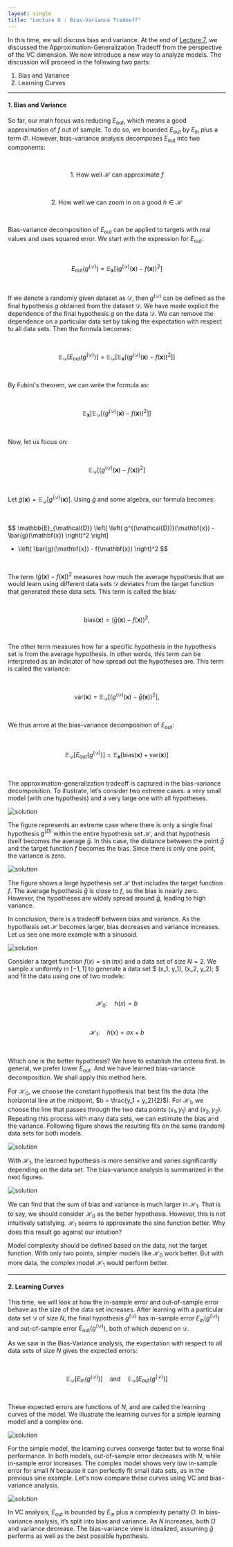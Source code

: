 ```yaml
---
layout: single
title: "Lecture 8 : Bias-Variance Tradeoff"
---
```


In this time, we will discuss bias and variance. At the end of [Lecture 7](https://isopink.github.io/VC-Dimension/), we discussed the Approximation-Generalization Tradeoff from the perspective of the VC dimension. We now introduce a new way to analyze models. The discussion will proceed in the following two parts: 

1. Bias and Variance  
2. Learning Curves  

---

#### 1. Bias and Variance 

So far, our main focus was reducing $E_{\text{out}}$, which means a good approximation of $f$ out of sample. To do so, we bounded $E_{\text{out}}$ by $E_{\text{in}}$ plus a term $\Phi$. However, bias-variance analysis decomposes $E_{\text{out}}$ into two components: 

<div align="center">

<br>  

$$
1.\ \text{How well } \mathcal{H} \text{ can approximate } f  
$$

<br>

$$
2.\ \text{How well we can zoom in on a good } h \in \mathcal{H}  
$$

<br>

</div>

Bias-variance decomposition of $E_{\text{out}}$ can be applied to targets with real values and uses squared error. We start with the expression for $E_{\text{out}}$:

<br>  

$$
E_{\text{out}}(g^{(\mathcal{D})}) = \mathbb{E}_{\mathbf{x}} \left[ \left( g^{(\mathcal{D})}(\mathbf{x}) - f(\mathbf{x}) \right)^2 \right]  
$$

<br>

If we denote a randomly given dataset as $\mathcal{D}$, then $g^{(\mathcal{D})}$ can be defined as the final hypothesis $g$ obtained from the dataset $\mathcal{D}$. We have made explicit the dependence of the final hypothesis $g$ on the data $\mathcal{D}$. We can remove the dependence on a particular data set by taking the expectation with respect to all data sets. Then the formula becomes: 

<br>

$$
\mathbb{E}_{\mathcal{D}} \left[ E_{\text{out}}(g^{(\mathcal{D})}) \right] = \mathbb{E}_{\mathcal{D}} \left[ \mathbb{E}_{\mathbf{x}} \left[ \left( g^{(\mathcal{D})}(\mathbf{x}) - f(\mathbf{x}) \right)^2 \right] \right]  
$$

<br>

By Fubini's theorem, we can write the formula as: 

<br>

$$
\mathbb{E}_{\mathbf{x}} \left[ \mathbb{E}_{\mathcal{D}} \left[ \left( g^{(\mathcal{D})}(\mathbf{x}) - f(\mathbf{x}) \right)^2 \right] \right]  
$$

<br>

Now, let us focus on:

<br>

$$  
\mathbb{E}_{\mathcal{D}} \left[ \left( g^{(\mathcal{D})}(\mathbf{x}) - f(\mathbf{x}) \right)^2 \right]  
$$

<br>

Let $\bar{g}(\mathbf{x}) = \mathbb{E}_{\mathcal{D}} \left[ g^{(\mathcal{D})}(\mathbf{x}) \right]$. Using $\bar{g}$ and some algebra, our formula becomes: 

<br>

$$
\mathbb{E}_{\mathcal{D}} \left[ \left( g^{(\mathcal{D})}(\mathbf{x}) - \bar{g}(\mathbf{x}) \right)^2 \right] 
+ \left( \bar{g}(\mathbf{x}) - f(\mathbf{x}) \right)^2
$$

<br>

The term $(\bar{g}(\mathbf{x}) - f(\mathbf{x}))^2$ measures how much the average hypothesis that we would learn using different data sets $\mathcal{D}$ deviates from the target function that generated these data sets. This term is called the bias:

<br>

$$
\text{bias}(\mathbf{x}) = \left( \bar{g}(\mathbf{x}) - f(\mathbf{x}) \right)^2,
$$

<br>

The other term measures how far a specific hypothesis in the hypothesis set is from the average hypothesis. In other words, this term can be interpreted as an indicator of how spread out the hypotheses are. This term is called the variance:

<br>

$$
\text{var}(\mathbf{x}) = \mathbb{E}_{\mathcal{D}} \left[ \left( g^{(\mathcal{D})}(\mathbf{x}) - \bar{g}(\mathbf{x}) \right)^2 \right],
$$

<br>

We thus arrive at the bias-variance decomposition of $E_{\text{out}}$: 

<br>

$$
\mathbb{E}_{\mathcal{D}}\left[ E_{\text{out}}(g^{(\mathcal{D})}) \right] 
= \mathbb{E}_{\mathbf{x}} \left[ \text{bias}(\mathbf{x}) + \text{var}(\mathbf{x}) \right]
$$

<br>

The approximation-generalization tradeoff is captured in the bias-variance decomposition. To illustrate, let’s consider two extreme cases: a very small model (with one hypothesis) and a very large one with all hypotheses. 

![solution](/assets/images/bav_1.svg) 

The figure represents an extreme case where there is only a single final hypothesis $g^{(D)}$ within the entire hypothesis set $\mathcal{H}$, and that hypothesis itself becomes the average $\bar{g}$. In this case, the distance between the point $\bar{g}$ and the target function $f$ becomes the bias. Since there is only one point, the variance is zero.

![solution](/assets/images/bav_1.5svg) 

The figure shows a large hypothesis set $\mathcal{H}$ that includes the target function $f$. The average hypothesis $\bar{g}$ is close to $f$, so the bias is nearly zero. However, the hypotheses are widely spread around $\bar{g}$, leading to high variance.

In conclusion, there is a tradeoff between bias and variance. As the hypothesis set $\mathcal{H}$ becomes larger, bias decreases and variance increases. Let us see one more example with a sinusoid.  

![solution](/assets/images/bav_2.svg)

Consider a target function $f(x) = \sin(\pi x)$ and a data set of size $N=2$. We sample $x$ uniformly in $[-1, 1]$ to generate a data set $ (x_1, y_1), (x_2, y_2); $ and fit the data using one of two models: 

<br>

$$
\mathcal{H}_0:\quad h(x) = b  
$$

<br>

$$  
\mathcal{H}_1:\quad h(x) = ax + b  
$$

<br>

Which one is the better hypothesis? We have to establish the criteria first. In general, we prefer lower $E_{\text{out}}$. And we have learned bias-variance decomposition. We shall apply this method here. 

For $\mathcal{H}_0$, we choose the constant hypothesis that best fits the data (the horizontal line at the midpoint, $b = \frac{y_1 + y_2}{2}$). For $\mathcal{H}_1$, we choose the line that passes through the two data points $(x_1, y_1)$ and $(x_2, y_2)$. Repeating this process with many data sets, we can estimate the bias and the variance. Following figure shows the resulting fits on the same (random) data sets for both models.

![solution](/assets/images/bav_3.svg)

With $\mathcal{H}_1$, the learned hypothesis is more sensitive and varies significantly depending on the data set. The bias-variance analysis is summarized in the next figures.

![solution](/assets/images/bav_4.svg)

We can find that the sum of bias and variance is much larger in $\mathcal{H}_1$. That is to say, we should consider $\mathcal{H}_0$ as the better hypothesis. However, this is not intuitively satisfying. $\mathcal{H}_1$ seems to approximate the sine function better. Why does this result go against our intuition? 

Model complexity should be defined based on the data, not the target function. With only two points, simpler models like $\mathcal{H}_0$ work better. But with more data, the complex model $\mathcal{H}_1$ would perform better.

---

#### 2. Learning Curves 

This time, we will look at how the in-sample error and out-of-sample error behave as the size of the data set increases. After learning with a particular data set $\mathcal{D}$ of size $N$, the final hypothesis $g^{(\mathcal{D})}$ has in-sample error $E_{\text{in}}(g^{(\mathcal{D})})$ and out-of-sample error $E_{\text{out}}(g^{(\mathcal{D})})$, both of which depend on $\mathcal{D}$. 

As we saw in the Bias-Variance analysis, the expectation with respect to all data sets of size $N$ gives the expected errors: 

<br>

$$
\mathbb{E}_{\mathcal{D}} \left[ E_{\text{in}}(g^{(\mathcal{D})}) \right] \quad \text{and} \quad \mathbb{E}_{\mathcal{D}} \left[ E_{\text{out}}(g^{(\mathcal{D})}) \right]
$$

<br>

These expected errors are functions of $N$, and are called the learning curves of the model. We illustrate the learning curves for a simple learning model and a complex one. 

![solution](/assets/images/bav_5.svg)

For the simple model, the learning curves converge faster but to worse final performance. In both models, out-of-sample error decreases with $N$, while in-sample error increases. The complex model shows very low in-sample error for small $N$ because it can perfectly fit small data sets, as in the previous sine example. Let's now compare these curves using VC and bias-variance analysis.

![solution](/assets/images/bav_6.svg) 

In VC analysis, $E_{\text{out}}$ is bounded by $E_{\text{in}}$ plus a complexity penalty $\Omega$. In bias-variance analysis, it’s split into bias and variance. As $N$ increases, both $\Omega$ and variance decrease. The bias-variance view is idealized, assuming $\bar{g}$ performs as well as the best possible hypothesis.
